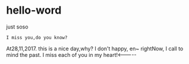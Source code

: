 # hello-word
just soso
~~~~~~~~~~~~~~~~~~~~~~~~~~~
I miss you,do you know?
~~~~~~~~~~~~~~~~~~~~~~~~~~~
At28,11,2017.
this is a nice day,why?
I don't happy,
en~
rightNow,
I call to mind the past.
I miss each of you in my heart!<-----
~~~~~~~~~~~~~~~~~~~~~~~~~~~~~~~~~
